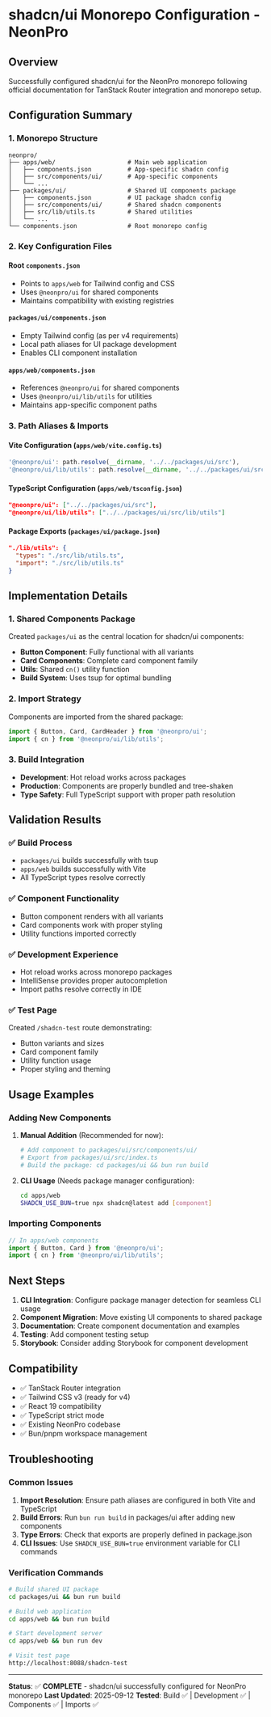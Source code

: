 # shadcn/ui Monorepo Configuration - NeonPro

## Overview

Successfully configured shadcn/ui for the NeonPro monorepo following official documentation for TanStack Router integration and monorepo setup.

## Configuration Summary

### 1. Monorepo Structure

```
neonpro/
├── apps/web/                    # Main web application
│   ├── components.json          # App-specific shadcn config
│   ├── src/components/ui/       # App-specific components
│   └── ...
├── packages/ui/                 # Shared UI components package
│   ├── components.json          # UI package shadcn config
│   ├── src/components/ui/       # Shared shadcn components
│   ├── src/lib/utils.ts         # Shared utilities
│   └── ...
└── components.json              # Root monorepo config
```

### 2. Key Configuration Files

#### Root `components.json`
- Points to `apps/web` for Tailwind config and CSS
- Uses `@neonpro/ui` for shared components
- Maintains compatibility with existing registries

#### `packages/ui/components.json`
- Empty Tailwind config (as per v4 requirements)
- Local path aliases for UI package development
- Enables CLI component installation

#### `apps/web/components.json`
- References `@neonpro/ui` for shared components
- Uses `@neonpro/ui/lib/utils` for utilities
- Maintains app-specific component paths

### 3. Path Aliases & Imports

#### Vite Configuration (`apps/web/vite.config.ts`)
```typescript
'@neonpro/ui': path.resolve(__dirname, '../../packages/ui/src'),
'@neonpro/ui/lib/utils': path.resolve(__dirname, '../../packages/ui/src/lib/utils'),
```

#### TypeScript Configuration (`apps/web/tsconfig.json`)
```json
"@neonpro/ui": ["../../packages/ui/src"],
"@neonpro/ui/lib/utils": ["../../packages/ui/src/lib/utils"]
```

#### Package Exports (`packages/ui/package.json`)
```json
"./lib/utils": {
  "types": "./src/lib/utils.ts",
  "import": "./src/lib/utils.ts"
}
```

## Implementation Details

### 1. Shared Components Package

Created `packages/ui` as the central location for shadcn/ui components:
- **Button Component**: Fully functional with all variants
- **Card Components**: Complete card component family
- **Utils**: Shared `cn()` utility function
- **Build System**: Uses tsup for optimal bundling

### 2. Import Strategy

Components are imported from the shared package:
```typescript
import { Button, Card, CardHeader } from '@neonpro/ui';
import { cn } from '@neonpro/ui/lib/utils';
```

### 3. Build Integration

- **Development**: Hot reload works across packages
- **Production**: Components are properly bundled and tree-shaken
- **Type Safety**: Full TypeScript support with proper path resolution

## Validation Results

### ✅ Build Process
- `packages/ui` builds successfully with tsup
- `apps/web` builds successfully with Vite
- All TypeScript types resolve correctly

### ✅ Component Functionality
- Button component renders with all variants
- Card components work with proper styling
- Utility functions imported correctly

### ✅ Development Experience
- Hot reload works across monorepo packages
- IntelliSense provides proper autocompletion
- Import paths resolve correctly in IDE

### ✅ Test Page
Created `/shadcn-test` route demonstrating:
- Button variants and sizes
- Card component family
- Utility function usage
- Proper styling and theming

## Usage Examples

### Adding New Components

1. **Manual Addition** (Recommended for now):
   ```bash
   # Add component to packages/ui/src/components/ui/
   # Export from packages/ui/src/index.ts
   # Build the package: cd packages/ui && bun run build
   ```

2. **CLI Usage** (Needs package manager configuration):
   ```bash
   cd apps/web
   SHADCN_USE_BUN=true npx shadcn@latest add [component]
   ```

### Importing Components

```typescript
// In apps/web components
import { Button, Card } from '@neonpro/ui';
import { cn } from '@neonpro/ui/lib/utils';
```

## Next Steps

1. **CLI Integration**: Configure package manager detection for seamless CLI usage
2. **Component Migration**: Move existing UI components to shared package
3. **Documentation**: Create component documentation and examples
4. **Testing**: Add component testing setup
5. **Storybook**: Consider adding Storybook for component development

## Compatibility

- ✅ TanStack Router integration
- ✅ Tailwind CSS v3 (ready for v4)
- ✅ React 19 compatibility
- ✅ TypeScript strict mode
- ✅ Existing NeonPro codebase
- ✅ Bun/pnpm workspace management

## Troubleshooting

### Common Issues

1. **Import Resolution**: Ensure path aliases are configured in both Vite and TypeScript
2. **Build Errors**: Run `bun run build` in packages/ui after adding new components
3. **Type Errors**: Check that exports are properly defined in package.json
4. **CLI Issues**: Use `SHADCN_USE_BUN=true` environment variable for CLI commands

### Verification Commands

```bash
# Build shared UI package
cd packages/ui && bun run build

# Build web application
cd apps/web && bun run build

# Start development server
cd apps/web && bun run dev

# Visit test page
http://localhost:8088/shadcn-test
```

---

**Status**: ✅ **COMPLETE** - shadcn/ui successfully configured for NeonPro monorepo
**Last Updated**: 2025-09-12
**Tested**: Build ✅ | Development ✅ | Components ✅ | Imports ✅
